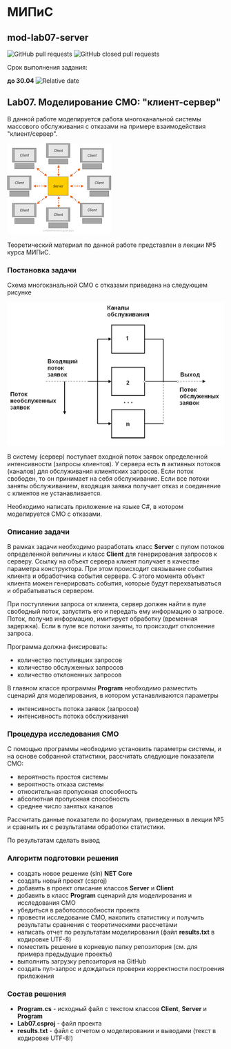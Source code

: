 # МИПиС
## mod-lab07-server

![GitHub pull requests](https://img.shields.io/github/issues-pr/UNN-IASR/mod-lab07-server)
![GitHub closed pull requests](https://img.shields.io/github/issues-pr-closed/UNN-IASR/mod-lab07-server)

Срок выполнения задания:

**до 30.04** ![Relative date](https://img.shields.io/date/1682963986)  


## Lab07. Моделирование СМО: "клиент-сервер"

В данной работе моделируется работа многоканальной системы массового обслуживания с отказами на примере взаимодействия "клиент/сервер".

![](./images/2.png)

Теоретический материал по данной работе представлен в лекции №5 курса МИПиС.


### Постановка задачи

Схема многоканальной СМО с отказами приведена на следующем рисунке

![](./images/1.png)

В систему (сервер) поступает входной поток заявок определенной интенсивности (запросы клиентов). У сервера есть **n** активных потоков (каналов) для обслуживания клиентских запросов. Если поток свободен, то он принимает на себя обслуживание. Если все потоки заняты обслуживанием, входящая заявка получает отказ и соединение с клиентов не устанавливается.

Необходимо написать приложение на языке C\#, в котором моделируется СМО с отказами.

### Описание задачи

В рамках задачи необходимо разработать класс **Server** с пулом потоков определенной величины и класс **Client** для генерирования запросов к серверу. Ссылку на объект сервера клиент получает в качестве параметра конструктора. При этом происходит связывание события клиента и обработчика события сервера. С этого момента объект клиента можен генерировать события, которые будут перехватываться и обрабатываться сервером.

При поступлении запроса от клиента, сервер должен найти в пуле свободный поток, запустить его и передать ему информацию о запросе. Поток, получив информацию, имитирует обработку (временная задержка). Если в пуле все потоки заняты, то происходит отклонение запроса.

Программа должна фиксировать:

- количество поступивших запросов
- количество обслуженных запросов
- количество отклоненных запросов

В главном классе программы **Program** необходимо разместить сценарий для моделирования, в котором устанавливаются параметры

- интенсивность потока заявок (запросов)
- интенсивность потока обслуживания

### Процедура исследования СМО

С помощью программы необходимо установить параметры системы, и на основе собранной статистики, рассчитать следующие показатели СМО:

- вероятность простоя системы
- вероятность отказа системы
- относительная пропускная способность
- абсолютная пропускная способность
- среднее число занятых каналов

Рассчитать данные показатели по формулам, приведенных в лекции №5 и сравнить их с результатами обработки статистики.

По результатам сделать вывод

### Алгоритм подготовки решения

- создать новое решение (sln) **NET Core**
- создать новый проект (csproj)
- добавить в проект описание классов **Server** и **Client**
- добавить в класс **Program** сценарий для моделирования и исследования СМО
- убедиться в работоспособности проекта
- провести исследование СМО, накопить статистику и получить результаты сравнения с теоретическими рассчетами
- написать отчет по результатам моделирования (файл **results.txt** в кодировке UTF-8)
- поместить решение в корневую папку репозитория (см. для примера предыдущие проекты)
- выполнить загрузку репозитория на GitHub
- создать пул-запрос и дождаться проверки корректности построения приложения


### Состав решения

- **Program.cs** - исходный файл с текстом классов **Client**, **Server** и **Program**
- **Lab07.csproj** - файл проекта
- **results.txt** - файл с отчетом о моделировании и выводами (текст в кодировке UTF-8!)

